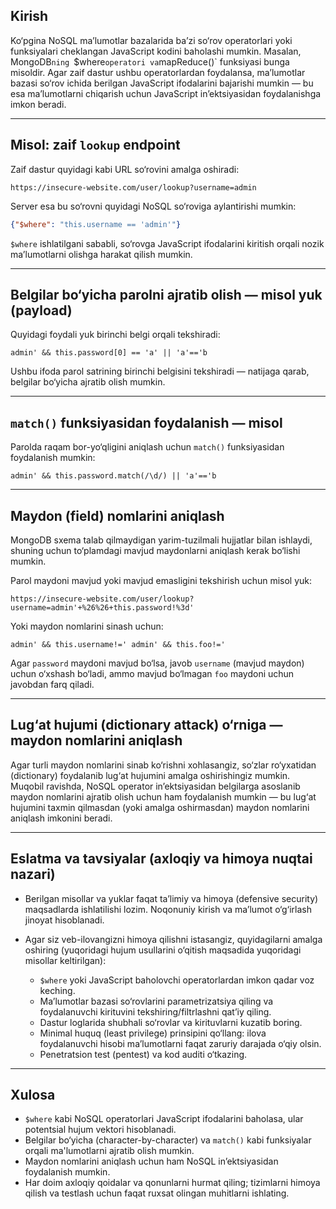 

## Kirish

Ko‘pgina NoSQL ma’lumotlar bazalarida ba’zi so‘rov operatorlari yoki funksiyalari cheklangan JavaScript kodini baholashi mumkin. Masalan, MongoDB`ning `\$where`operatori va`mapReduce()\` funksiyasi bunga misoldir. Agar zaif dastur ushbu operatorlardan foydalansa, ma’lumotlar bazasi so‘rov ichida berilgan JavaScript ifodalarini bajarishi mumkin — bu esa ma’lumotlarni chiqarish uchun JavaScript in’ektsiyasidan foydalanishga imkon beradi.

---

## Misol: zaif `lookup` endpoint

Zaif dastur quyidagi kabi URL so‘rovini amalga oshiradi:

```
https://insecure-website.com/user/lookup?username=admin
```

Server esa bu so‘rovni quyidagi NoSQL so‘roviga aylantirishi mumkin:

```json
{"$where": "this.username == 'admin'"}
```

`$where` ishlatilgani sababli, so‘rovga JavaScript ifodalarini kiritish orqali nozik ma’lumotlarni olishga harakat qilish mumkin.

---

## Belgilar bo‘yicha parolni ajratib olish — misol yuk (payload)

Quyidagi foydali yuk birinchi belgi orqali tekshiradi:

```
admin' && this.password[0] == 'a' || 'a'=='b
```

Ushbu ifoda parol satrining birinchi belgisini tekshiradi — natijaga qarab, belgilar bo‘yicha ajratib olish mumkin.

---

## `match()` funksiyasidan foydalanish — misol

Parolda raqam bor-yo‘qligini aniqlash uchun `match()` funksiyasidan foydalanish mumkin:

```
admin' && this.password.match(/\d/) || 'a'=='b
```

---

## Maydon (field) nomlarini aniqlash

MongoDB sxema talab qilmaydigan yarim-tuzilmali hujjatlar bilan ishlaydi, shuning uchun to‘plamdagi mavjud maydonlarni aniqlash kerak bo‘lishi mumkin.

Parol maydoni mavjud yoki mavjud emasligini tekshirish uchun misol yuk:

```
https://insecure-website.com/user/lookup?username=admin'+%26%26+this.password!%3d'
```

Yoki maydon nomlarini sinash uchun:

```
admin' && this.username!=' admin' && this.foo!='
```

Agar `password` maydoni mavjud bo‘lsa, javob `username` (mavjud maydon) uchun o‘xshash bo‘ladi, ammo mavjud bo‘lmagan `foo` maydoni uchun javobdan farq qiladi.

---

## Lug‘at hujumi (dictionary attack) o‘rniga — maydon nomlarini aniqlash

Agar turli maydon nomlarini sinab ko‘rishni xohlasangiz, so‘zlar ro‘yxatidan (dictionary) foydalanib lug‘at hujumini amalga oshirishingiz mumkin. Muqobil ravishda, NoSQL operator in’ektsiyasidan belgilarga asoslanib maydon nomlarini ajratib olish uchun ham foydalanish mumkin — bu lug‘at hujumini taxmin qilmasdan (yoki amalga oshirmasdan) maydon nomlarini aniqlash imkonini beradi.

---

## Eslatma va tavsiyalar (axloqiy va himoya nuqtai nazari)

* Berilgan misollar va yuklar faqat ta’limiy va himoya (defensive security) maqsadlarda ishlatilishi lozim. Noqonuniy kirish va ma’lumot o‘g‘irlash jinoyat hisoblanadi.
* Agar siz veb-ilovangizni himoya qilishni istasangiz, quyidagilarni amalga oshiring (yuqoridagi hujum usullarini o‘qitish maqsadida yuqoridagi misollar keltirilgan):

  * `$where` yoki JavaScript baholovchi operatorlardan imkon qadar voz keching.
  * Ma’lumotlar bazasi so‘rovlarini parametrizatsiya qiling va foydalanuvchi kirituvini tekshiring/filtrlashni qat’iy qiling.
  * Dastur loglarida shubhali so‘rovlar va kirituvlarni kuzatib boring.
  * Minimal huquq (least privilege) prinsipini qo‘llang: ilova foydalanuvchi hisobi ma’lumotlarni faqat zaruriy darajada o‘qiy olsin.
  * Penetratsion test (pentest) va kod auditi o‘tkazing.

---

## Xulosa

* `$where` kabi NoSQL operatorlari JavaScript ifodalarini baholasa, ular potentsial hujum vektori hisoblanadi.
* Belgilar bo‘yicha (character-by-character) va `match()` kabi funksiyalar orqali ma'lumotlarni ajratib olish mumkin.
* Maydon nomlarini aniqlash uchun ham NoSQL in’ektsiyasidan foydalanish mumkin.
* Har doim axloqiy qoidalar va qonunlarni hurmat qiling; tizimlarni himoya qilish va testlash uchun faqat ruxsat olingan muhitlarni ishlating.

